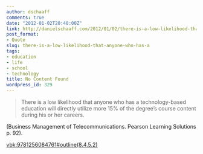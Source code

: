 ```yaml
---
author: dschaaff
comments: true
date: "2012-01-02T20:40:00Z"
link: http://danielschaaff.com/2012/01/02/there-is-a-low-likelihood-that-anyone-who-has-a/
post_format:
- Quote
slug: there-is-a-low-likelihood-that-anyone-who-has-a
tags:
- education
- life
- school
- technology
title: No Content Found
wordpress_id: 329
---
```


<blockquote>There is a low likelihood that anyone who has a technology-based education will directly utilize more 15% of the degree’s course content during his or her careers.</blockquote>





(Business Management of Telecommunications. Pearson Learning Solutions p. 92). 




<vbk:9781256084761#outline(8.4.5.2)>



